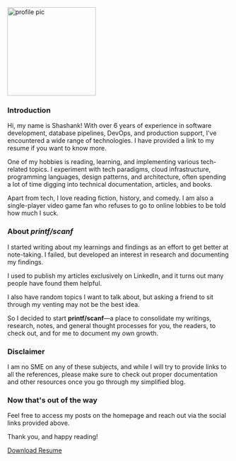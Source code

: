 ---
---

<img src="/files/profile.png" alt="profile pic" width="200"/>


### Introduction 


Hi, my name is Shashank! With over 6 years of experience in software development, database pipelines, DevOps, and production support, I've encountered a wide range of technologies. I have provided a link to my resume if you want to know more.

One of my hobbies is reading, learning, and implementing various tech-related topics. I experiment with tech paradigms, cloud infrastructure, programming languages, design patterns, and architecture, often spending a lot of time digging into technical documentation, articles, and books.

Apart from tech, I love reading fiction, history, and comedy. I am also a single-player video game fan who refuses to go to online lobbies to be told how much I suck.

### About **_printf/scanf_**

I started writing about my learnings and findings as an effort to get better at note-taking. I failed, but developed an interest in research and documenting my findings.

I used to publish my articles exclusively on LinkedIn, and it turns out many people have found them helpful.

I also have random topics I want to talk about, but asking a friend to sit through my venting may not be the best idea.

So I decided to start **printf/scanf**—a place to consolidate my writings, research, notes, and general thought processes for you, the readers, to check out, and for me to document my own growth.

### Disclaimer

I am no SME on any of these subjects, and while I will try to provide links to all the references, please make sure to check out proper documentation and other resources once you go through my simplified blog.

### Now that's out of the way

Feel free to access my posts on the homepage and reach out via the social links provided above. 

Thank you, and happy reading!


<a href="/files/resume.pdf" download style="display: inline-block;
text-decoration: underline; 
border-radius: 7px;">
    Download Resume
</a>
